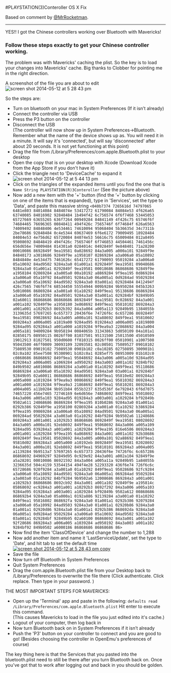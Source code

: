 #PLAYSTATION(3)Conteroller OS X Fix

Based on comment by [@MrRocketman](https://github.com/OpenEmu/OpenEmu/issues/1041#issuecomment-39808894).
***
YES!! I got the Chinese controllers working over Bluetooth with Mavericks!

### Follow these steps exactly to get your Chinese controller working.

The problem was with Mavericks' caching the plist. So the key is to load your changes into Mavericks' cache. Big thanks to Clobber for pointing me in the right direction.

A screenshot of the file you are about to edit  
![screen shot 2014-05-12 at 5 28 43 pm](https://cloud.githubusercontent.com/assets/1709766/2951763/393325ea-da2d-11e3-8ef2-797b3ccc9368.png)

So the steps are:

*   Turn on bluetooth on your mac in System Preferences (If it isn’t already)
*   Connect the controller via USB
*   Press the P3 button on the controller
*   Disconnect the USB  
    (The controller will now show up in System Preferences->Bluetooth. Remember what the name of the device shows up as. You will need it in a minute. It will say it's 'connected', but will say 'disconnected' after about 20 seconds. It is not yet functioning at this point)
*   Drag the file from /Library/Preferences/com.apple.Bluetooth.plist to your desktop
*   Open the copy that is on your desktop with Xcode (Download Xcode from the App Store if you don't have it)
*   Click the triangle next to 'DeviceCache' to expand it  
    ![screen shot 2014-05-12 at 5 44 13 pm](https://cloud.githubusercontent.com/assets/1709766/2951890/bb548d14-da2f-11e3-8831-a7c466962fa9.png)
*   Click on the triangles of the expanded items until you find the one that is `Name String PLAYSTATION(R)3Conteroller` (See the picture above)
*   Now add a new item with the '+’ button (find the ‘+’ button by clicking on one of the items that is expanded), type in 'Services', set the type to 'Data', and paste this massive string `<040b7374 7265616d 74797065 6481e803 84014084 8484074e 53417272 61790084 84084e53 4f626a65 63740085 84016902 92848484 1b494f42 6c756574 6f6f7468 53445053 65727669 63655265 636f7264 00949284 84841149 4f426c75 65746f6f 74684465 76696365 00848411 494f426c 7565746f 6f74684f 626a6563 74009492 84848406 4e534461 74610094 95068404 5b36635d 34c7311b 2be78686 92848484 0c4e5344 69637469 6f6e6172 79009495 18928484 84084e53 4e756d62 65720084 84074e53 56616c75 65009484 012a8495 95008692 84848419 494f426c 7565746f 6f746853 44504461 7461456c 656d656e 74009484 014301a0 0284014c 0492849f 9e848401 71a28200 00010086 8692849f 9ea19581 0a028692 84a3a005 a000a101 92849f9e 84840173 a3018686 92849f9e a1958107 02869284 a3a006a0 05a10892 8484840e 4e534d75 7461626c 65417272 61790093 95019284 a3a006a0 05a10692 84ad9502 9284a3a0 01a001a1 0292849f 9ea19581 09048686 9284a3a0 01a001a1 0292849f 9ea19581 00018686 86868686 92849f9e a1958104 02869284 a3a005a0 00a10192 a8869284 9f9ea195 0d869284 a3a006a0 05a10f92 84ad9501 9284a3a0 06a005a1 0d9284ad 95029284 a3a006a0 05a10692 84ad9502 9284a3a0 03a001a1 02928484 8412494f 426c7565 746f6f74 68534450 55554944 009b9284 9b950284 045b3263 5d010086 86869284 a3a001a0 01a10292 849f9ea1 95138686 86869284 a3a006a0 05a10392 84ad9501 9284a3a0 03a001a1 029284bf 92849b95 02a60011 86868686 86868686 8692849f 9ea19581 0c028692 84a3a001 a001a102 92849f9e a1958180 3e868692 849f9ea1 95810102 869284a3 a001a001 a10292b3 8692b392 84a3a004 a005a113 92849b95 1384055b 3139635d 57697265 6c657373 20436f6e 74726f6c 6c657286 8692849f 9ea19581 09028692 84a3a005 a000a101 92a88692 849f9ea1 95810602 869284a3 a006a005 a1819a00 9284ad95 019284a3 a006a005 a1819800 9284ad95 029284a3 a001a000 a1019284 9f9ea9a3 22868692 84a3a004 a005a181 94009284 9b958194 0084065b 31343863 5d050109 04a101a1 02850175 08950115 0026ff00 81037501 95131500 25013500 45010509 19012913 81027501 950d0600 ff810315 0026ff00 05010901 a1007508 95043500 46ff0009 30093109 32093581 02c00501 75089527 09018102 75089530 09019102 75089530 0901b102 c0a10285 02750895 300901b1 02c0a102 85ee7508 95300901 b102c0a1 0285ef75 08953009 01b102c0 c0868686 86868692 849f9ea1 95048692 84a3a006 a005a10d 9284ad95 029284a3 a006a005 a1069284 ad950292 84a3a003 a001a102 9284bf92 849b9502 a6010086 86869284 a3a001a0 01a10292 849f9ea1 95118686 86869284 a3a006a0 05a10392 84ad9501 9284a3a0 03a001a1 029284bf 92849b95 02a60011 86868686 86868692 849f9ea1 95810e02 869284a3 a005a000 a1019284 9f9ea9a3 00868692 849f9ea1 95810302 869284a3 a001a000 a1019284 9f9ea9a3 21868692 849f9ea1 95810201 869284a3 a004a005 a11b9284 9b951b84 055b3237 635d536f 6e792043 6f6d7075 74657220 456e7465 72746169 6e6d656e 74868692 849f9ea1 95018692 84a3a006 a005a103 9284ad95 019284a3 a003a001 a1029284 bf92849b 9502a611 24868686 86869284 9f9ea195 810b0286 9284a3a0 01a001a1 0292b386 92849f9e a1958100 02869284 a3a001a0 01a10292 b3869284 9f9ea195 09869284 a3a006a0 05a10892 84ad9501 9284a3a0 06a005a1 069284ad 95029284 a3a003a0 01a10292 84bf9284 9b9502a6 11248686 869284a3 a001a001 a10292b3 86868686 8692849f 9ea19581 08028692 84a3a005 a000a101 92eb8692 849f9ea1 95068692 84a3a006 a005a109 9284ad95 039284a3 a001a001 a1029284 9f9ea195 816e6586 869284a3 a001a001 a1029284 9f9ea195 6a868692 84a3a001 a001a102 92b38686 8692849f 9ea19581 05028692 84a3a005 a000a101 92a88692 849f9ea1 95810d02 869284a3 a005a000 a10192eb 8692849f 9ea19581 02028692 84a3a001 a000a101 92eb8692 849f9ea1 95810101 869284a3 a004a005 a1139284 9b9513a7 57697265 6c657373 20436f6e 74726f6c 6c657286 86868692 84969297 92849d95 0c929e92 84a3a001 a002a104 92849f9e a5a28201 00010086 86921592 84a3a004 a005a11a 92849b95 1a84055b 3236635d 504c4159 53544154 494f4e28 52293320 436f6e74 726f6c6c 65728686 920f9284 a3a001a0 01a10292 849f9ea1 95028686 92fc9284 a3a006a0 05a10892 84ad9501 9284a3a0 06a005a1 069284ad 95029284 a3a003a0 01a10292 84bf9284 9b9502a6 12008686 869284a3 a001a001 a10292b3 86868686 8692cb92 84a3a001 a001a102 92849f9e a195814c 05868692 ec9284a3 a001a001 a10292b3 8692f292 84a3a006 a005a103 9284ad95 019284a3 a003a001 a1029284 bf92849b 9502a612 00868686 868692b4 9284a3a0 05a000a1 0192a886 92139284 a3a001a0 01a10292 849f9ea1 95816802 868692fa 9284a3a0 01a001a1 0292b386 92079284 a3a006a0 05a10992 84ad9503 9284a3a0 01a001a1 02920b86 9284a3a0 01a001a1 02920d86 9284a3a0 01a001a1 0292b386 868692da 9284a3a0 06a005a1 0d9284ad 95029284 a3a006a0 05a10692 84ad9502 9284a3a0 03a001a1 029284bf 92849b95 02a60100 86868692 84a3a001 a001a102 92f28686 869284a3 a006a005 a1039284 ad950192 84a3a003 a001a102 9284bf92 849b9502 a6000186 86868686 86868686 86>`
*   Now find the item 'ClassOfDevice' and change the number to 1,288
*   Now add another item and name it 'LastServiceUpdate', set the type to 'Date', and hit tab to set the default time  
    [![screen shot 2014-05-12 at 5 28 43 pm copy](https://cloud.githubusercontent.com/assets/1709766/2951891/c4d6befc-da2f-11e3-83fa-cc52ce2249dc.png)](https://cloud.githubusercontent.com/assets/1709766/2951891/c4d6befc-da2f-11e3-83fa-cc52ce2249dc.png)
*   Save the file
*   Now turn off Bluetooth in System Preferences
*   Quit System Preferences
*   Drag the com.apple.Bluetooth.plist file from your Desktop back to /Library/Preferences to overwrite the file there (Click authenticate. Click replace. Then type in your password. )

THE MOST IMPORTANT STEPS FOR MAVERICKS:

*   Open up the 'Terminal' app and paste in the following: `defaults read /Library/Preferences/com.apple.Bluetooth.plist` Hit enter to execute this command.  
    (This causes Mavericks to load in the file you just edited into it's cache.)
*   Logout of your computer, then log back in
*   Now turn Bluetooth back on in System Preferences if it isn’t already
*   Push the 'P3' button on your controller to connect and you are good to go! (Besides choosing the controller in OpenEmu's preferences of course)

The key thing here is that the Services that you pasted into the bluetooth.plist need to still be there after you turn Bluetooth back on. Once you've got that to work after logging out and back in you should be golden.

